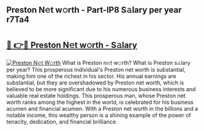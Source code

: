 ## Preston N𝚎t w𝚘rth - Part-lP8 S𝚊lary per year r7Ta4

# <h2><a href="http://gc0ken.nevu.top/?p=Preston">🔗 👉🔴 Preston N𝚎t w𝚘rth - S𝚊lary</a></h2>

[![Preston N𝚎t W𝚘rth](https://i.imgur.com/Oavwk0R.jpeg)](http://gc0ken.nevu.top/?p=Preston)
What is Preston n𝚎t w𝚘rth? What is Preston s𝚊lary per year?
This prosperous individual's Preston net worth is substantial, making him one of the richest in his sector. His annual earnings are substantial, but they are overshadowed by Preston net worth, which is believed to be more significant due to his numerous business interests and valuable real estate holdings. This prosperous man, whose Preston net worth ranks among the highest in the world, is celebrated for his business acumen and financial acumen. With a Preston net worth in the billions and a notable income, this wealthy person is a shining example of the power of tenacity, dedication, and financial brilliance.
